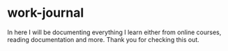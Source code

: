 # work-journal
In here I will be documenting everything I learn either from online courses, reading documentation and more. Thank you for checking this out.
